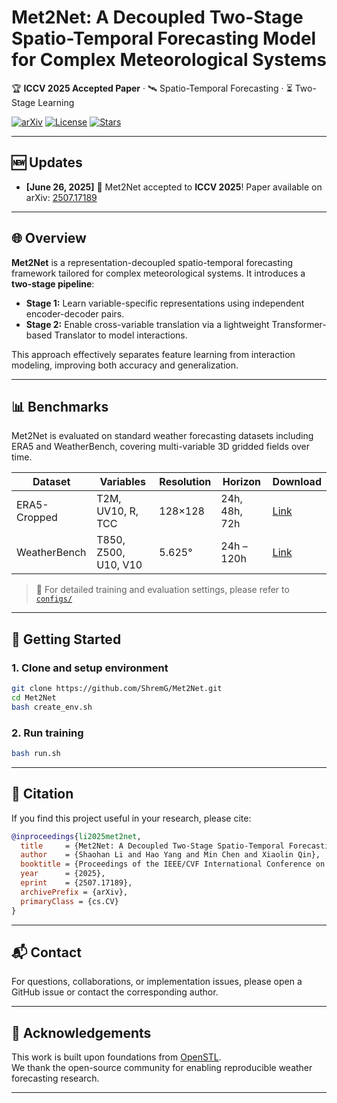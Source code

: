 # Met2Net: A Decoupled Two-Stage Spatio-Temporal Forecasting Model for Complex Meteorological Systems

🏆 **ICCV 2025 Accepted Paper**  · 🛰️ Spatio-Temporal Forecasting · ⏳ Two-Stage Learning

[![arXiv](https://img.shields.io/badge/arXiv-2507.17189-b31b1b.svg)](https://arxiv.org/pdf/2507.17189)
[![License](https://img.shields.io/badge/license-Apache--2.0-green.svg)](LICENSE)
[![Stars](https://img.shields.io/github/stars/ShremG/Met2Net?style=social)](https://github.com/ShremG/Met2Net/stargazers)

---
## 🆕 Updates

- **[June 26, 2025]** 🎉 Met2Net accepted to **ICCV 2025**! Paper available on arXiv: [2507.17189](https://arxiv.org/pdf/2507.17189)
---
## 🌐 Overview

**Met2Net** is a representation-decoupled spatio-temporal forecasting framework tailored for complex meteorological systems. It introduces a **two-stage pipeline**:

- **Stage 1:** Learn variable-specific representations using independent encoder-decoder pairs.
- **Stage 2:** Enable cross-variable translation via a lightweight Transformer-based Translator to model interactions.

This approach effectively separates feature learning from interaction modeling, improving both accuracy and generalization.

---

## 📊 Benchmarks

Met2Net is evaluated on standard weather forecasting datasets including ERA5 and WeatherBench, covering multi-variable 3D gridded fields over time.

| Dataset      | Variables                  | Resolution    | Horizon        | Download         |
|--------------|----------------------------|---------------|----------------|------------------|
| ERA5-Cropped | T2M, UV10, R, TCC          | 128×128       | 24h, 48h, 72h   | [Link](#)        |
| WeatherBench | T850, Z500, U10, V10       | 5.625°        | 24h – 120h     | [Link](#)        |

> 📌 For detailed training and evaluation settings, please refer to [`configs/`](configs/)

---

## 🚀 Getting Started

### 1. Clone and setup environment

```bash
git clone https://github.com/ShremG/Met2Net.git
cd Met2Net
bash create_env.sh
```

### 2. Run training
```bash
bash run.sh
```


---
## 📄 Citation

If you find this project useful in your research, please cite:

```bibtex
@inproceedings{li2025met2net,
  title     = {Met2Net: A Decoupled Two-Stage Spatio-Temporal Forecasting Model for Complex Meteorological Systems},
  author    = {Shaohan Li and Hao Yang and Min Chen and Xiaolin Qin},
  booktitle = {Proceedings of the IEEE/CVF International Conference on Computer Vision (ICCV)},
  year      = {2025},
  eprint    = {2507.17189},
  archivePrefix = {arXiv},
  primaryClass = {cs.CV}
}
```

---

## 📬 Contact

For questions, collaborations, or implementation issues, please open a GitHub issue or contact the corresponding author.

---

## 🙏 Acknowledgements

This work is built upon foundations from [OpenSTL](https://github.com/chengtan9907/OpenSTL).  
We thank the open-source community for enabling reproducible weather forecasting research.

---